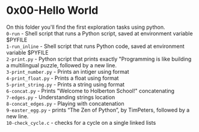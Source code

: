 # 0x00-Hello World
On this folder you'll find the first exploration tasks using python.</br>
`0-run` - Shell script that runs a Python script, saved at environment variable $PYFILE</br>
`1-run_inline` - Shell script that runs Python code, saved at environment variable $PYFILE</br>
`2-print.py` - Python script that prints exactly "Programming is like building a multilingual puzzle, followed by a new line.</br>
`3-print_number.py` - Prints an intiger using format</br>
`4-print_float.py` - Prints a float using format</br>
`5-print_string.py` - Prints a string using format</br>
`6-concat.py` - Prints "Welcome to Holberton School!" concatenating</br>
`7-edges.py` - Understanding strings location</br>
`8-concat_edges.py` - Playing with concatenation</br>
`9-easter_egg.py` -  prints “The Zen of Python”, by TimPeters, followed by a new line.</br>
`10-check_cycle.c` - checks for a cycle on a single linked lists